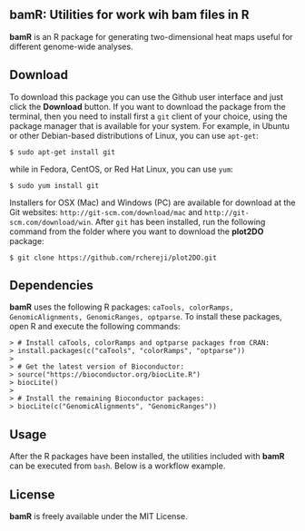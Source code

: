 ## **bamR**: Utilities for work wih **bam** files in **R**


**bamR** is an R package for generating two-dimensional heat maps useful for different genome-wide analyses.

## Download
To download this package you can use the Github user interface and just click the **Download** button. If you want to download the package from the terminal, then you need to install first a `git` client of your choice, using the package manager that is available for your system. For example, in Ubuntu or other Debian-based distributions of Linux, you can use `apt-get`:
```
$ sudo apt-get install git
```
while in Fedora, CentOS, or Red Hat Linux, you can use `yum`:
```
$ sudo yum install git
```
Installers for OSX (Mac) and Windows (PC) are available for download at the Git websites: `http://git-scm.com/download/mac` and `http://git-scm.com/download/win`.
After `git` has been installed, run the following command from the folder where you want to download the **plot2DO** package:
```
$ git clone https://github.com/rchereji/plot2DO.git
```


## Dependencies
**bamR** uses the following R packages: `caTools, colorRamps, GenomicAlignments, GenomicRanges, optparse`. To install these packages, open R and execute the following commands:
```{r}
> # Install caTools, colorRamps and optparse packages from CRAN:
> install.packages(c("caTools", "colorRamps", "optparse"))
>                  
> # Get the latest version of Bioconductor:
> source("https://bioconductor.org/biocLite.R")
> biocLite()
> 
> # Install the remaining Bioconductor packages:
> biocLite(c("GenomicAlignments", "GenomicRanges"))
```

## Usage
After the R packages have been installed, the utilities included with **bamR** can be executed from `bash`. Below is a workflow example.

## License
**bamR** is freely available under the MIT License.

